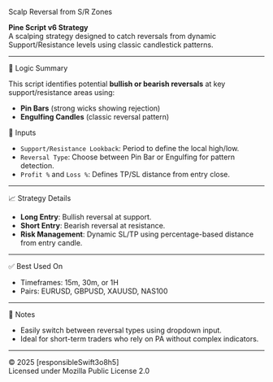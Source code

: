 Scalp Reversal from S/R Zones

**Pine Script v6 Strategy**  
A scalping strategy designed to catch reversals from dynamic Support/Resistance levels using classic candlestick patterns.

---

🧠 Logic Summary

This script identifies potential **bullish or bearish reversals** at key support/resistance areas using:
- **Pin Bars** (strong wicks showing rejection)
- **Engulfing Candles** (classic reversal pattern)

🔧 Inputs

- `Support/Resistance Lookback`: Period to define the local high/low.
- `Reversal Type`: Choose between Pin Bar or Engulfing for pattern detection.
- `Profit %` and `Loss %`: Defines TP/SL distance from entry close.

---

 📈 Strategy Details

- **Long Entry**: Bullish reversal at support.
- **Short Entry**: Bearish reversal at resistance.
- **Risk Management**: Dynamic SL/TP using percentage-based distance from entry candle.

---

 ✅ Best Used On
- Timeframes: 15m, 30m, or 1H
- Pairs: EURUSD, GBPUSD, XAUUSD, NAS100

---
📌 Notes
- Easily switch between reversal types using dropdown input.
- Ideal for short-term traders who rely on PA without complex indicators.

---

© 2025 [responsibleSwift3o8h5]  
Licensed under Mozilla Public License 2.0
